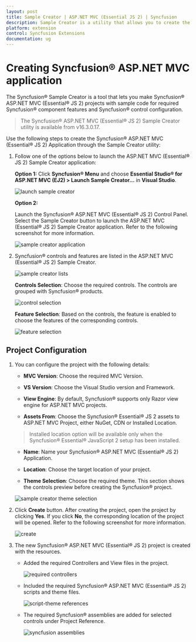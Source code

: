 ```yaml
---
layout: post
title: Sample Creator | ASP.NET MVC (Essential JS 2) | Syncfusion
description: Sample Creator is a utility that allows you to create the Syncfusion ASP.NET MVC (Essential JS 2) Projects with required Syncfusion controls
platform: extension
control: Syncfusion Extensions
documentation: ug
---
```


# Creating Syncfusion® ASP.NET MVC application

The Syncfusion® Sample Creator is a tool that lets you make Syncfusion® ASP.NET MVC (Essential® JS 2) projects with sample code for required Syncfusion® component features and Syncfusion® control configuration.

> The Syncfusion® ASP.NET MVC (Essential® JS 2) Sample Creator utility is available from v16.3.0.17.

Use the following steps to create the Syncfusion® ASP.NET MVC (Essential® JS 2) Application through the Sample Creator utility:

1. Follow one of the options below to launch the ASP.NET MVC (Essential® JS 2) Sample Creator application:

    **Option 1:** Click **Syncfusion® Menu** and choose **Essential Studio® for ASP.NET MVC (EJ2) > Launch Sample Creator…** in **Visual Studio**.

    ![launch sample creator](images/launch-sample-creator.png)

    **Option 2:**

    Launch the Syncfusion® ASP.NET MVC (Essential® JS 2) Control Panel. Select the Sample Creator button to launch the ASP.NET MVC (Essential® JS 2) Sample Creator application. Refer to the following screenshot for more information.

    ![sample creator application](images/sample-creator-application.png)

2. Syncfusion® controls and features are listed in the ASP.NET MVC (Essential® JS 2) Sample Creator.

    ![sample creator lists](images/sample-creator-list.png)

    **Controls Selection**: Choose the required controls. The controls are grouped with Syncfusion® products.

    ![control selection](images/control-selection.png)

    **Feature Selection**: Based on the controls, the feature is enabled to choose the features of the corresponding controls.

    ![feature selection](images/feature-list.png)

## Project Configuration

1. You can configure the project with the following details:

    * **MVC Version**: Choose the required MVC Version.

    * **VS Version**: Choose the Visual Studio version and Framework.

    * **View Engine**: By default, Syncfusion® supports only Razor view engine for ASP.NET MVC projects.

    * **Assets From**: Choose the Syncfusion® Essential® JS 2 assets to ASP.NET MVC Project, either NuGet, CDN or Installed Location.

    > Installed location option will be available only when the Syncfusion® Essential® JavaScript 2 setup has been installed.

    * **Name**: Name your Syncfusion® ASP.NET MVC (Essential® JS 2) Application.

    * **Location**: Choose the target location of your project.

    * **Theme Selection**: Choose the required theme. This section shows the controls preview before creating the Syncfusion® project.

    ![sample creator theme selection](images/aspnet-mvc-samplecreator.png)

2. Click **Create** button. After creating the project, open the project by clicking **Yes**. If you click **No**, the corresponding location of the project will be opened. Refer to the following screenshot for more information.

    ![create](images/sample-creator-create.png)

3. The new Syncfusion® ASP.NET MVC (Essential® JS 2) project is created with the resources.

    * Added the required Controllers and View files in the project.

        ![required controllers](images/required-controllers.png)

    * Included the required Syncfusion® ASP.NET MVC (Essential® JS 2) scripts and theme files.

        ![script-theme references](images/scripts-theme.png)

    * The required Syncfusion® assemblies are added for selected controls under Project Reference.

        ![syncfusion assemblies](images/syncfusion-assemblies.png)
